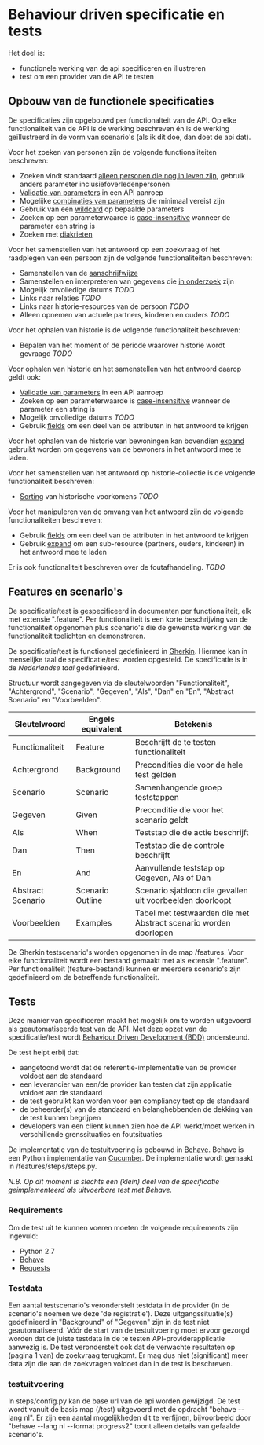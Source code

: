 # Behaviour driven specificatie en tests
Het doel is:
- functionele werking van de api specificeren en illustreren
- test om een provider van de API te testen

## Opbouw van de functionele specificaties
De specificaties zijn opgebouwd per functionalteit van de API. Op elke functionaliteit van de API is de werking beschreven én is de werking geïllustreerd in de vorm van scenario's (als ik dit doe, dan doet de api dat).

Voor het zoeken van personen zijn de volgende functionaliteiten beschreven:
- Zoeken vindt standaard [alleen personen die nog in leven zijn](https://github.com/VNG-Realisatie/Bevragingen-ingeschreven-personen/blob/master/features/overleden_personen.feature), gebruik anders parameter inclusiefoverledenpersonen
- [Validatie van parameters](https://github.com/VNG-Realisatie/Bevragingen-ingeschreven-personen/blob/master/features/parametervalidatie.feature) in een API aanroep
- Mogelijke [combinaties van parameters](https://github.com/VNG-Realisatie/Bevragingen-ingeschreven-personen/blob/master/features/parametercombinaties.feature) die minimaal vereist zijn
- Gebruik van een [wildcard](https://github.com/VNG-Realisatie/Bevragingen-ingeschreven-personen/blob/master/features/wildcard.feature) op bepaalde parameters
- Zoeken op een parameterwaarde is [case-insensitive](https://github.com/VNG-Realisatie/Bevragingen-ingeschreven-personen/blob/master/features/case_insensitive.feature) wanneer de parameter een string is
- Zoeken met [diakrieten](https://github.com/VNG-Realisatie/Bevragingen-ingeschreven-personen/blob/master/features/diakrieten_in_parameter.feature)

Voor het samenstellen van het antwoord op een zoekvraag of het raadplegen van een persoon zijn de volgende functionaliteiten beschreven:
- Samenstellen van de [aanschrijfwijze](https://github.com/VNG-Realisatie/Bevragingen-ingeschreven-personen/blob/master/features/aanschrijfwijze.feature)
- Samenstellen en interpreteren van gegevens die [in onderzoek](https://github.com/VNG-Realisatie/Bevragingen-ingeschreven-personen/blob/master/features/in_onderzoek.feature) zijn
- Mogelijk onvolledige datums *TODO*
- Links naar relaties *TODO*
- Links naar historie-resources van de persoon *TODO*
- Alleen opnemen van actuele partners, kinderen en ouders *TODO*

Voor het ophalen van historie is de volgende functionaliteit beschreven:
- Bepalen van het moment of de periode waarover historie wordt gevraagd *TODO*

Voor ophalen van historie en het samenstellen van het antwoord daarop geldt ook:
- [Validatie van parameters](https://github.com/VNG-Realisatie/Bevragingen-ingeschreven-personen/blob/master/features/parametervalidatie.feature) in een API aanroep
- Zoeken op een parameterwaarde is [case-insensitive](https://github.com/VNG-Realisatie/Bevragingen-ingeschreven-personen/blob/master/features/case_insensitive.feature) wanneer de parameter een string is
- Mogelijk onvolledige datums *TODO*
- Gebruik [fields](https://github.com/VNG-Realisatie/Bevragingen-ingeschreven-personen/blob/master/features/fields.feature) om een deel van de attributen in het antwoord te krijgen

Voor het ophalen van de historie van bewoningen kan bovendien [expand](https://github.com/VNG-Realisatie/Bevragingen-ingeschreven-personen/blob/master/features/expand.feature) gebruikt worden om gegevens van de bewoners in het antwoord mee te laden.

Voor het samenstellen van het antwoord op historie-collectie is de volgende functionaliteit beschreven:
- [Sorting](https://github.com/VNG-Realisatie/Bevragingen-ingeschreven-personen/blob/master/features/historie_sorteren.feature) van historische voorkomens *TODO*

 Voor het manipuleren van de omvang van het antwoord zijn de volgende functionaliteiten beschreven:
 - Gebruik [fields](https://github.com/VNG-Realisatie/Bevragingen-ingeschreven-personen/blob/master/features/fields.feature) om een deel van de attributen in het antwoord te krijgen
 - Gebruik [expand](https://github.com/VNG-Realisatie/Bevragingen-ingeschreven-personen/blob/master/features/expand.feature) om een sub-resource (partners, ouders, kinderen) in het antwoord mee te laden

 Er is ook functionaliteit beschreven over de foutafhandeling. *TODO*

## Features en scenario's
De specificatie/test is gespecificeerd in documenten per functionaliteit, elk met extensie ".feature". Per functionaliteit is een korte beschrijving van de functionaliteit opgenomen plus scenario's die de gewenste werking van de functionaliteit toelichten en demonstreren.

De specificatie/test is functioneel gedefinieerd in [Gherkin](https://docs.cucumber.io/gherkin/reference/). Hiermee kan in menselijke taal de specificatie/test worden opgesteld.
De specificatie is in de *Nederlandse taal* gedefinieerd.

Structuur wordt aangegeven via de sleutelwoorden "Functionaliteit", "Achtergrond", "Scenario", "Gegeven", "Als", "Dan" en "En", "Abstract Scenario" en "Voorbeelden".

| Sleutelwoord      | Engels equivalent | Betekenis                                   |
| ----------------- | ----------------- | ------------------------------------------- |
| Functionaliteit   | Feature           | Beschrijft de te testen functionaliteit     |
| Achtergrond       | Background        | Precondities die voor de hele test gelden   |
| Scenario          | Scenario          | Samenhangende groep teststappen             |
| Gegeven           | Given             | Preconditie die voor het scenario geldt     |
| Als               | When              | Teststap die de actie beschrijft            |
| Dan               | Then              | Teststap die de controle beschrijft         |
| En                | And               | Aanvullende teststap op Gegeven, Als of Dan |
| Abstract Scenario | Scenario Outline  | Scenario sjabloon die gevallen uit voorbeelden doorloopt |
| Voorbeelden       | Examples          | Tabel met testwaarden die met Abstract scenario worden doorlopen |

De Gherkin testscenario's worden opgenomen in de map /features. Voor elke functionaliteit wordt een bestand gemaakt met als extensie ".feature". Per functionaliteit (feature-bestand) kunnen er meerdere scenario's zijn gedefinieerd om de betreffende functionaliteit.

## Tests
Deze manier van specificeren maakt het mogelijk om te worden uitgevoerd als geautomatiseerde test van de API. Met deze opzet van de specificatie/test wordt [Behaviour Driven Development (BDD)](https://docs.cucumber.io/bdd) ondersteund.

De test helpt erbij dat:
* aangetoond wordt dat de referentie-implementatie van de provider voldoet aan de standaard
* een leverancier van een/de provider kan testen dat zijn applicatie voldoet aan de standaard
* de test gebruikt kan worden voor een compliancy test op de standaard
* de beheerder(s) van de standaard en belanghebbenden de dekking van de test kunnen begrijpen
* developers van een client kunnen zien hoe de API werkt/moet werken in verschillende grenssituaties en foutsituaties

De implementatie van de testuitvoering is gebouwd in [Behave](https://behave.readthedocs.io/en/latest/). Behave is een Python implementatie van [Cucumber](https://cucumber.io). De implementatie wordt gemaakt in /features/steps/steps.py.

*N.B. Op dit moment is slechts een (klein) deel van de specificatie geimplementeerd als uitvoerbare test met Behave.*

### Requirements
Om de test uit te kunnen voeren moeten de volgende requirements zijn ingevuld:
* Python 2.7
* [Behave](https://behave.readthedocs.io/en/latest/install.html)
* [Requests](http://docs.python-requests.org/en/v1.0.0/user/install/)

### Testdata
Een aantal testscenario's veronderstelt testdata in de provider (in de scenario's noemen we deze 'de registratie').
Deze uitgangssituatie(s) gedefinieerd in "Background" of "Gegeven" zijn in de test niet geautomatiseerd. Vóór de start van de testuitvoering moet ervoor gezorgd worden dat de juiste testdata in de te testen API-providerapplicatie aanwezig is.
De test veronderstelt ook dat de verwachte resultaten op (pagina 1 van) de zoekvraag terugkomt. Er mag dus niet (significant) meer data zijn die aan de zoekvragen voldoet dan in de test is beschreven.

### testuitvoering
In steps/config.py kan de base url van de api worden gewijzigd.
De test wordt vanuit de basis map (/test) uitgevoerd met de opdracht "behave --lang nl". Er zijn een aantal mogelijkheden dit te verfijnen, bijvoorbeeld door "behave --lang nl --format progress2" toont alleen details van gefaalde scenario's.
